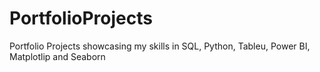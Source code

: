 # PortfolioProjects

Portfolio Projects showcasing my skills in SQL, Python, Tableu, Power BI, Matplotlip and Seaborn
